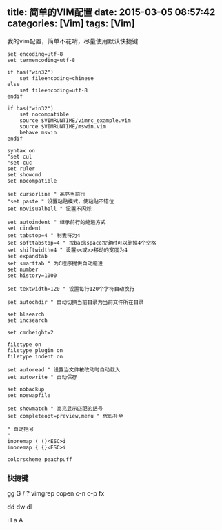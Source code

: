 title: 简单的VIM配置
date: 2015-03-05 08:57:42
categories: [Vim]
tags: [Vim]
---

我的vim配置，简单不花哨，尽量使用默认快捷键

<!--more-->


```
set encoding=utf-8
set termencoding=utf-8

if has("win32")    
    set fileencoding=chinese
else
    set fileencoding=utf-8
endif

if has("win32")
    set nocompatible
    source $VIMRUNTIME/vimrc_example.vim
    source $VIMRUNTIME/mswin.vim
    behave mswin
endif

syntax on
"set cul
"set cuc
set ruler
set showcmd
set nocompatible

set cursorline " 高亮当前行
"set paste " 设置粘贴模式，使粘贴不错位
set novisualbell " 设置不闪烁

set autoindent " 继承前行的缩进方式
set cindent
set tabstop=4 " 制表符为4
set softtabstop=4 " 按backspace按键时可以删掉4个空格
set shiftwidth=4 " 设置<<或>>移动的宽度为4
set expandtab
set smarttab " 为C程序提供自动缩进
set number
set history=1000

set textwidth=120 " 设置每行120个字符自动换行

set autochdir " 自动切换当前目录为当前文件所在目录

set hlsearch
set incsearch

set cmdheight=2

filetype on
filetype plugin on
filetype indent on

set autoread " 设置当文件被改动时自动载入
set autowrite " 自动保存

set nobackup
set noswapfile

set showmatch " 高亮显示匹配的括号
set completeopt=preview,menu " 代码补全

" 自动括号
"
inoremap ( ()<ESC>i
inoremap { {}<ESC>i

colorscheme peachpuff

```


### 快捷键


gg
G
/
?
vimgrep
copen
c-n
c-p
fx

dd
dw
dl

i
I
a
A

